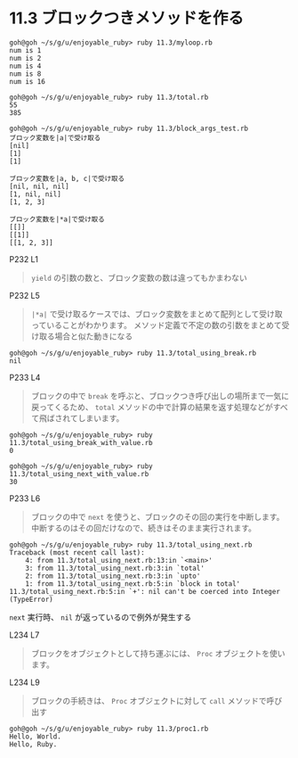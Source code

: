 # 11.3 ブロックつきメソッドを作る

```
goh@goh ~/s/g/u/enjoyable_ruby> ruby 11.3/myloop.rb
num is 1
num is 2
num is 4
num is 8
num is 16
```

```
goh@goh ~/s/g/u/enjoyable_ruby> ruby 11.3/total.rb
55
385
```

```
goh@goh ~/s/g/u/enjoyable_ruby> ruby 11.3/block_args_test.rb
ブロック変数を|a|で受け取る
[nil]
[1]
[1]

ブロック変数を|a, b, c|で受け取る
[nil, nil, nil]
[1, nil, nil]
[1, 2, 3]

ブロック変数を|*a|で受け取る
[[]]
[[1]]
[[1, 2, 3]]

```

P232 L1

> `yield` の引数の数と、ブロック変数の数は違ってもかまわない

P232 L5

> `|*a|` で受け取るケースでは、ブロック変数をまとめて配列として受け取っていることがわかります。
> メソッド定義で不定の数の引数をまとめて受け取る場合と似た動きになる

```
goh@goh ~/s/g/u/enjoyable_ruby> ruby 11.3/total_using_break.rb
nil
```

P233 L4

> ブロックの中で `break` を呼ぶと、ブロックつき呼び出しの場所まで一気に戻ってくるため、 `total` メソッドの中で計算の結果を返す処理などがすべて飛ばされてしまいます。

```
goh@goh ~/s/g/u/enjoyable_ruby> ruby 11.3/total_using_break_with_value.rb
0
```

```
goh@goh ~/s/g/u/enjoyable_ruby> ruby 11.3/total_using_next_with_value.rb
30
```

P233 L6

> ブロックの中で `next` を使うと、ブロックのその回の実行を中断します。
> 中断するのはその回だけなので、続きはそのまま実行されます。

```
goh@goh ~/s/g/u/enjoyable_ruby> ruby 11.3/total_using_next.rb
Traceback (most recent call last):
	4: from 11.3/total_using_next.rb:13:in `<main>'
	3: from 11.3/total_using_next.rb:3:in `total'
	2: from 11.3/total_using_next.rb:3:in `upto'
	1: from 11.3/total_using_next.rb:5:in `block in total'
11.3/total_using_next.rb:5:in `+': nil can't be coerced into Integer (TypeError)
```

`next` 実行時、 `nil` が返っているので例外が発生する

L234 L7

> ブロックをオブジェクトとして持ち運ぶには、 `Proc` オブジェクトを使います。

L234 L9

> ブロックの手続きは、 `Proc` オブジェクトに対して `call` メソッドで呼び出す

```
goh@goh ~/s/g/u/enjoyable_ruby> ruby 11.3/proc1.rb
Hello, World.
Hello, Ruby.
```

